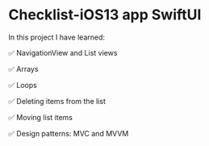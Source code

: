 # Checklist-iOS13 app SwiftUI
In this project I have learned:

✅ NavigationView and List views

✅ Arrays

✅ Loops

✅ Deleting items from the list

✅ Moving list items

✅ Design patterns: MVC and MVVM